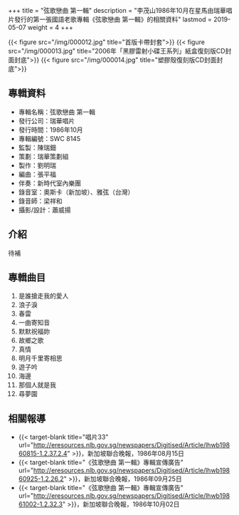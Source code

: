 +++
title = "弦歌戀曲 第一輯"
description = "李茂山1986年10月在星馬由瑞華唱片發行的第一張國語老歌專輯《弦歌戀曲 第一輯》的相關資料"
lastmod = 2019-05-07
weight = 4
+++

{{< figure src="/img/000012.jpg"  title="首版卡帶封套">}}
{{< figure src="/img/000013.jpg" title="2006年「黑膠雷射小碟王系列」紙盒復刻版CD封面封底">}}
{{< figure src="/img/000014.jpg" title="塑膠殼復刻版CD封面封底">}}

## 專輯資料

* 專輯名稱：弦歌戀曲 第一輯
* 發行公司：瑞華唱片
* 發行時間：1986年10月
* 專輯編號：SWC 8145
* 監製：陳瑞鈿
* 策劃：瑞華策劃組
* 製作：劉明瑞
* 編曲：張平福
* 伴奏：新時代室內樂團
* 錄音室：奧斯卡（新加坡）、雅弦（台灣）
* 錄音師：梁祥和
* 攝影/設計：蕭威揚

## 介紹

待補


## 專輯曲目

1. 是誰搶走我的愛人
2. 浪子淚
3. 春雷
4. 一曲寄知音
5. 默默祝福妳
6. 故鄉之歌
7. 真情
8. 明月千里寄相思
9. 遊子吟
10. 海邊
11. 那個人就是我
12. 尋夢園

## 相關報導
* {{< target-blank title="唱片33" url="http://eresources.nlb.gov.sg/newspapers/Digitised/Article/lhwb19860815-1.2.37.2.4" >}}，新加坡聯合晚報，1986年08月15日
* {{< target-blank title="《弦歌戀曲 第一輯》專輯宣傳廣告" url="http://eresources.nlb.gov.sg/newspapers/Digitised/Article/lhwb19860925-1.2.26.2" >}}，新加坡聯合晚報，1986年09月25日
* {{< target-blank title="《弦歌戀曲 第一輯》專輯宣傳廣告" url="http://eresources.nlb.gov.sg/newspapers/Digitised/Article/lhwb19861002-1.2.32.3" >}}，新加坡聯合晚報，1986年10月02日
